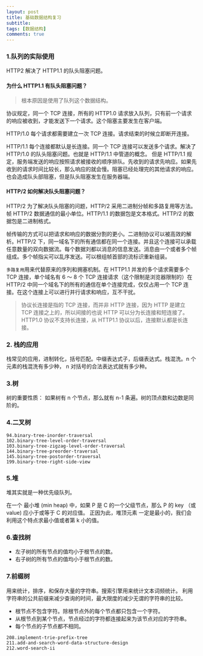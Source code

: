 ```yaml
---
layout: post
title: 基础数据结构复习
subtitle:
tags: [数据结构]
comments: true
---
```


### 1.队列的实际使用

HTTP2 解决了 HTTP1.1 的队头阻塞问题。

#### 为什么 HTTP1.1 有队头阻塞问题？

> 根本原因是使用了队列这个数据结构。

协议规定，同一个 TCP 连接，所有的 HTTP1.0 请求放入队列，只有前一个请求的响应被收到，才能发送下一个请求。这个阻塞主要发生在客户端。

HTTP/1.0
每个请求都需要建立一次 TCP 连接。请求结束的时候立即断开连接。

HTTP/1.1
每个连接都默认是长连接。同一个 TCP 连接可以发送多个请求。解决了 HTTP/1.0 的队头阻塞问题。也就是 HTTP/1.1 中管道的概念。
但是 HTTP/1.1 规定，服务端发送的响应按照请求被接收的顺序排队。先收到的请求先响应。如果先收到的请求时间比较长，那么响应的就会慢。阻塞已经处理完的其他请求的响应。也会造成队头部阻塞，但是队头阻塞发生在服务器端。

#### HTTP/2 如何解决队头阻塞问题？

HTTP/2 为了解决队头阻塞的问题，HTTP/2 采用二进制分帧和多路复用等方法。帧 HTTP/2 数据通信的最小单位。HTTP/1.1 的数据包是文本格式。HTTP/2 的数据包是二进制格式。

帧传输的方式可以把请求和响应的数据分割的更小。二进制协议可以被高效的解析。HTTP/2 下，同一域名下的所有通信都在同一个连接。并且这个连接可以承载任意数量的双向数据流。每个数据刘都以消息的信息发送。消息由一个或者多个帧组成。多个帧指尖可以乱序发送。可以根组帧首部的流标识重新组装。

`多路复用`用来代替原来的序列和拥塞机制。在 HTTP1.1 并发的多个请求需要多个 TCP 连接，单个域名有 6 ～ 8 个 TCP 连接请求（这个限制是浏览器限制的）在 HTTP/2 中同一个域名下的所有的通信在单个连接完成，仅仅占用一个 TCP 连接。在这个连接上可以进行并行请求和响应，互不干扰。

> 协议长连接是指的 TCP 连接，而并非 HTTP 连接，因为 HTTP 是建立 TCP 连接之上的，所以间接的也说 HTTP 可以分为长连接和短连接了。
> HTTP1.0 协议不支持长连接，从 HTTP1.1 协议以后，连接默认都是长连接。

### 2. 栈的应用

栈常见的应用，进制转化，括号匹配。中缀表达式子，后缀表达式。栈混洗。n 个元素的栈混洗有多少种， n 对括号的合法表达式就有多少种。

### 3.树

树的重要性质：
如果树有 n 个节点，那么就有 n-1 条遍。树的顶点数和边数是同阶的。

### 4.二叉树

```text
94.binary-tree-inorder-traversal
102.binary-tree-level-order-traversal
103.binary-tree-zigzag-level-order-traversal
144.binary-tree-preorder-traversal
145.binary-tree-postorder-traversal
199.binary-tree-right-side-view
```

### 5.堆

堆其实就是一种优先级队列。

在⼀个 最⼩堆 (min heap) 中，如果 P 是 C 的⼀个⽗级节点，那么 P
的 key （或 value) 应⼩于或等于 C 的对应值。 正因为此，堆顶元素
⼀定是最⼩的，我们会利⽤这个特点求最⼩值或者第 k ⼩的值。

### 6.查找树

- 左子树的所有节点的值均小于根节点的数。
- 右子树的所有节点的值均小于根节点的数。

### 7.前缀树

用来统计，排序，和保存大量的字符串。搜索引擎用来统计文本词频统计。
利用字符串的公共前缀来减少查询的时间，最大限度的减少无谓的字符串的比较。

- 根节点不包含字符。除根节点外的每个节点都只包含一个字符。
- 从根节点到某个节点，节点经过的字符都连接起来为该节点对应的字符串。
- 每个节点的子节点都不相同。

```text
208.implement-trie-prefix-tree
211.add-and-search-word-data-structure-design
212.word-search-ii
```

